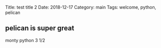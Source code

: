 Title: test title 2
Date: 2018-12-17
Category: main
Tags: welcome, python, pelican


## pelican is super great


monty python 3 1/2